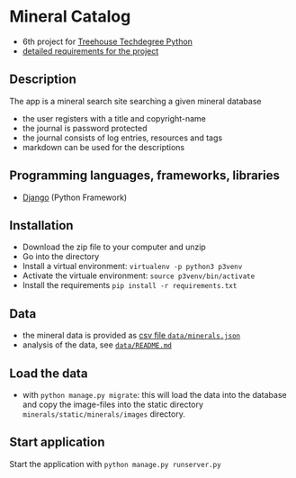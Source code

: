 # Mineral Catalog
- 6th project for [Treehouse Techdegree Python](https://teamtreehouse.com/techdegree/python-web-development)
- [detailed requirements for the project](docs/assigment.md)

## Description
The app is a mineral search site searching a given mineral database
- the user registers with a title and copyright-name
- the journal is password protected
- the journal consists of log entries, resources and tags
- markdown can be used for the descriptions

## Programming languages, frameworks, libraries
- [Django](https://www.djangoproject.com/) (Python Framework)

## Installation
- Download the zip file to your computer and unzip
- Go into the directory
- Install a virtual environment:
    `virtualenv -p python3 p3venv`
- Activate the virtuale environment:
    `source p3venv/bin/activate`
- Install the requirements
    `pip install -r requirements.txt`

## Data
- the mineral data is provided as [csv file `data/minerals.json`](data/minerals.json)
- analysis of the data, see [`data/README.md`](data/README.md)

## Load the data
- with `python manage.py migrate`:
this will load the data into the database and copy the image-files
into the static directory `minerals/static/minerals/images` directory.

## Start application
Start the application with
    `python manage.py runserver.py`
